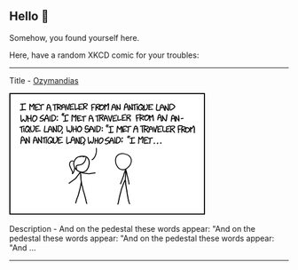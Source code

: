 ## Hello 👀

Somehow, you found yourself here.

Here, have a random XKCD comic for your troubles:

-----------------------------------

Title - [Ozymandias](https://xkcd.com/1557)

![Ozymandias](./random_comic.png)

Description - And on the pedestal these words appear: "And on the pedestal these words appear: "And on the pedestal these words appear: "And ...

-----------------------------------